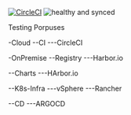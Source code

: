 [![CircleCI](https://circleci.com/gh/noemendoza/api-ci-k8s/tree/main.svg?style=svg)](https://circleci.com/gh/noemendoza/api-ci-k8s/tree/main) ![healthy and synced](https://argo.cloud-services.mx/api/badge?name=circleci-demo&revision=true)

Testing Porpuses

-Cloud
--CI
---CircleCI


-OnPremise
--Registry
---Harbor.io

--Charts
---HArbor.io

--K8s-Infra
---vSphere
---Rancher

--CD
---ARGOCD


